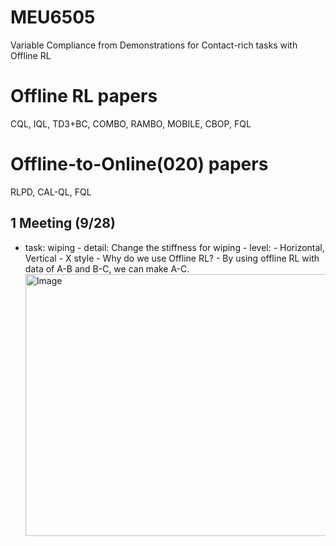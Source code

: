 # MEU6505
Variable Compliance from Demonstrations for Contact-rich tasks with Offline RL


# Offline RL papers
CQL, IQL, TD3+BC, COMBO, RAMBO, MOBILE, CBOP, FQL

# Offline-to-Online(020) papers
RLPD, CAL-QL, FQL


## 1 Meeting (9/28)
- task: wiping
      - detail: Change the stiffness for wiping
      - level: 
        - Horizontal, Vertical
        - X style
      - Why do we use Offline RL?
        - By using offline RL with data of A-B and B-C, we can make A-C.
        <img width="1098" height="419" alt="Image" src="https://github.com/user-attachments/assets/59a7710a-4428-4ab4-b3cb-87c2c69a9cbc" />

      
